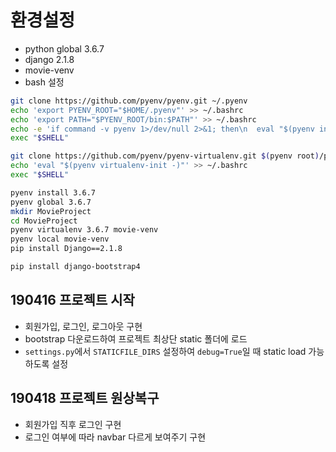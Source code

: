 # 환경설정
- python global 3.6.7
- django 2.1.8
- movie-venv
- bash 설정
```bash
git clone https://github.com/pyenv/pyenv.git ~/.pyenv
echo 'export PYENV_ROOT="$HOME/.pyenv"' >> ~/.bashrc
echo 'export PATH="$PYENV_ROOT/bin:$PATH"' >> ~/.bashrc
echo -e 'if command -v pyenv 1>/dev/null 2>&1; then\n  eval "$(pyenv init -)"\nfi' >> ~/.bashrc
exec "$SHELL"

git clone https://github.com/pyenv/pyenv-virtualenv.git $(pyenv root)/plugins/pyenv-virtualenv
echo 'eval "$(pyenv virtualenv-init -)"' >> ~/.bashrc
exec "$SHELL"

pyenv install 3.6.7
pyenv global 3.6.7
mkdir MovieProject
cd MovieProject
pyenv virtualenv 3.6.7 movie-venv
pyenv local movie-venv
pip install Django==2.1.8

pip install django-bootstrap4
```



## 190416 프로젝트 시작
- 회원가입, 로그인, 로그아웃 구현
- bootstrap 다운로드하여 프로젝트 최상단 static 폴더에 로드
- `settings.py`에서 `STATICFILE_DIRS` 설정하여 `debug=True`일 때 static load 가능하도록 설정


## 190418 프로젝트 원상복구
- 회원가입 직후 로그인 구현
- 로그인 여부에 따라 navbar 다르게 보여주기 구현